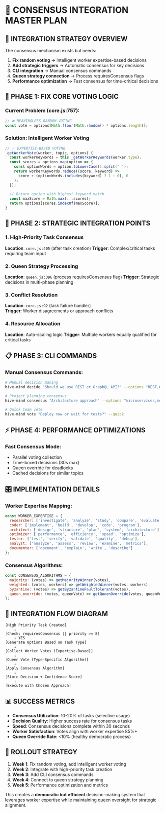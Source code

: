 # 🤝 CONSENSUS INTEGRATION MASTER PLAN

## 🎯 INTEGRATION STRATEGY OVERVIEW

The consensus mechanism exists but needs:
1. **Fix random voting** → Intelligent worker expertise-based decisions
2. **Add strategic triggers** → Automatic consensus for key decisions  
3. **CLI integration** → Manual consensus commands
4. **Queen strategy connection** → Process requiresConsensus flags
5. **Performance optimization** → Fast consensus for time-critical decisions

## 🔧 PHASE 1: FIX CORE VOTING LOGIC

### Current Problem (core.js:757):
```javascript
// ❌ MEANINGLESS RANDOM VOTING
const vote = options[Math.floor(Math.random() * options.length)];
```

### Solution: Intelligent Worker Voting
```javascript
// ✅ EXPERTISE-BASED VOTING
_getWorkerVote(worker, topic, options) {
  const workerKeywords = this._getWorkerKeywords(worker.type);
  const scores = options.map(option => {
    const optionWords = option.toLowerCase().split(' ');
    return workerKeywords.reduce((score, keyword) => 
      score + (optionWords.includes(keyword) ? 1 : 0), 0
    );
  });
  
  // Return option with highest keyword match
  const maxScore = Math.max(...scores);
  return options[scores.indexOf(maxScore)];
}
```

## 🚀 PHASE 2: STRATEGIC INTEGRATION POINTS

### 1. High-Priority Task Consensus
**Location**: `core.js:405` (after task creation)
**Trigger**: Complex/critical tasks requiring team input

### 2. Queen Strategy Processing  
**Location**: `queen.js:396` (process requiresConsensus flag)
**Trigger**: Strategic decisions in multi-phase planning

### 3. Conflict Resolution
**Location**: `core.js:92` (task failure handler)  
**Trigger**: Worker disagreements or approach conflicts

### 4. Resource Allocation
**Location**: Auto-scaling logic
**Trigger**: Multiple workers equally qualified for critical tasks

## 📋 PHASE 3: CLI COMMANDS

### Manual Consensus Commands:
```bash
# Manual decision making
hive-mind decide "Should we use REST or GraphQL API?" --options "REST,GraphQL,Both"

# Project planning consensus  
hive-mind consensus "Architecture approach" --options "microservices,monolith,hybrid" --priority high

# Quick team vote
hive-mind vote "Deploy now or wait for tests?" --quick
```

## ⚡ PHASE 4: PERFORMANCE OPTIMIZATIONS

### Fast Consensus Mode:
- Parallel voting collection
- Time-boxed decisions (30s max)
- Queen override for deadlocks
- Cached decisions for similar topics

## 🎛️ IMPLEMENTATION DETAILS

### Worker Expertise Mapping:
```javascript
const WORKER_EXPERTISE = {
  researcher: ['investigate', 'analyze', 'study', 'compare', 'evaluate'],
  coder: ['implement', 'build', 'develop', 'code', 'program'],
  architect: ['design', 'structure', 'plan', 'system', 'architecture'],
  optimizer: ['performance', 'efficiency', 'speed', 'optimize'],
  tester: ['test', 'verify', 'validate', 'quality', 'debug'],
  analyst: ['analyze', 'assess', 'review', 'examine', 'metrics'],
  documenter: ['document', 'explain', 'write', 'describe']
};
```

### Consensus Algorithms:
```javascript
const CONSENSUS_ALGORITHMS = {
  majority: (votes) => getMajorityWinner(votes),
  weighted: (votes, workers) => getWeightedWinner(votes, workers),
  byzantine: (votes) => getByzantineFaultTolerant(votes),
  queen_override: (votes, queenVote) => getQueenOverride(votes, queenVote)
};
```

## 🔄 INTEGRATION FLOW DIAGRAM

```
[High Priority Task Created] 
    ↓
[Check: requiresConsensus || priority >= 8]
    ↓ YES
[Generate Options Based on Task Type]
    ↓
[Collect Worker Votes (Expertise-Based)]
    ↓
[Queen Vote (Type-Specific Algorithm)]
    ↓
[Apply Consensus Algorithm]
    ↓
[Store Decision + Confidence Score]
    ↓
[Execute with Chosen Approach]
```

## 📊 SUCCESS METRICS

- **Consensus Utilization**: 10-20% of tasks (selective usage)
- **Decision Quality**: Higher success rate for consensus tasks
- **Speed**: Consensus decisions complete within 30 seconds
- **Worker Satisfaction**: Votes align with worker expertise 85%+
- **Queen Override Rate**: <10% (healthy democratic process)

## 🎯 ROLLOUT STRATEGY

1. **Week 1**: Fix random voting, add intelligent worker voting
2. **Week 2**: Integrate with high-priority task creation  
3. **Week 3**: Add CLI consensus commands
4. **Week 4**: Connect to queen strategy planning
5. **Week 5**: Performance optimization and metrics

This creates a **democratic but efficient** decision-making system that leverages worker expertise while maintaining queen oversight for strategic alignment.
